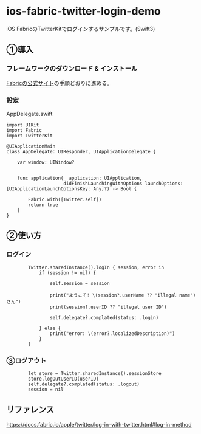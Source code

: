 # ios-fabric-twitter-login-demo
iOS FabricのTwitterKitでログインするサンプルです。(Swift3)

## ①導入
### フレームワークのダウンロード & インストール
[Fabricの公式サイト](https://get.fabric.io/)の手順どおりに進める。

### 設定
AppDelegate.swift

```
import UIKit
import Fabric
import TwitterKit

@UIApplicationMain
class AppDelegate: UIResponder, UIApplicationDelegate {

    var window: UIWindow?


    func application(_ application: UIApplication,
                     didFinishLaunchingWithOptions launchOptions: [UIApplicationLaunchOptionsKey: Any]?) -> Bool {
        
        Fabric.with([Twitter.self])
        return true
    }
}
```

## ②使い方
### ログイン

```
        Twitter.sharedInstance().logIn { session, error in
            if (session != nil) {
                
                self.session = session
                
                print("ようこそ! \(session?.userName ?? "illegal name")さん")
                print(session?.userID ?? "illegal user ID")
                
                self.delegate?.complated(status: .login)
                
            } else {
                print("error: \(error?.localizedDescription)")
            }
        }
```

### ③ログアウト

```
        let store = Twitter.sharedInstance().sessionStore
        store.logOutUserID(userID)
        self.delegate?.complated(status: .logout)
        session = nil
```

## リファレンス
https://docs.fabric.io/apple/twitter/log-in-with-twitter.html#log-in-method
